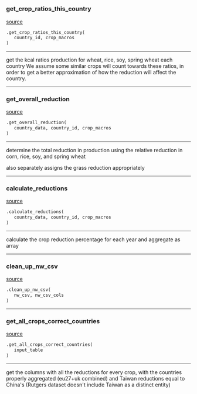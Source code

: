 #


### get_crop_ratios_this_country
[source](https://github.com/allfed/allfed-integrated-model/blob/master/src/import_scripts_no_food_trade/create_nuclear_winter_csv.py/#L22)
```python
.get_crop_ratios_this_country(
   country_id, crop_macros
)
```

---
get the kcal ratios production for wheat, rice, soy, spring wheat each country
We assume some similar crops will count towards these ratios, in order to get
a better approximation of how the reduction will affect the country.

----


### get_overall_reduction
[source](https://github.com/allfed/allfed-integrated-model/blob/master/src/import_scripts_no_food_trade/create_nuclear_winter_csv.py/#L71)
```python
.get_overall_reduction(
   country_data, country_id, crop_macros
)
```

---
determine the total reduction in production using the relative reduction
in corn, rice, soy, and spring wheat

also separately assigns the grass reduction appropriately

----


### calculate_reductions
[source](https://github.com/allfed/allfed-integrated-model/blob/master/src/import_scripts_no_food_trade/create_nuclear_winter_csv.py/#L104)
```python
.calculate_reductions(
   country_data, country_id, crop_macros
)
```

---
calculate the crop reduction percentage for each year and aggregate as array

----


### clean_up_nw_csv
[source](https://github.com/allfed/allfed-integrated-model/blob/master/src/import_scripts_no_food_trade/create_nuclear_winter_csv.py/#L125)
```python
.clean_up_nw_csv(
   nw_csv, nw_csv_cols
)
```


----


### get_all_crops_correct_countries
[source](https://github.com/allfed/allfed-integrated-model/blob/master/src/import_scripts_no_food_trade/create_nuclear_winter_csv.py/#L160)
```python
.get_all_crops_correct_countries(
   input_table
)
```

---
get the columns with all the reductions for every crop, with the
countries properly aggregated (eu27+uk combined) and Taiwan reductions
equal to China's (Rutgers dataset doesn't include Taiwan as a distinct entity)
